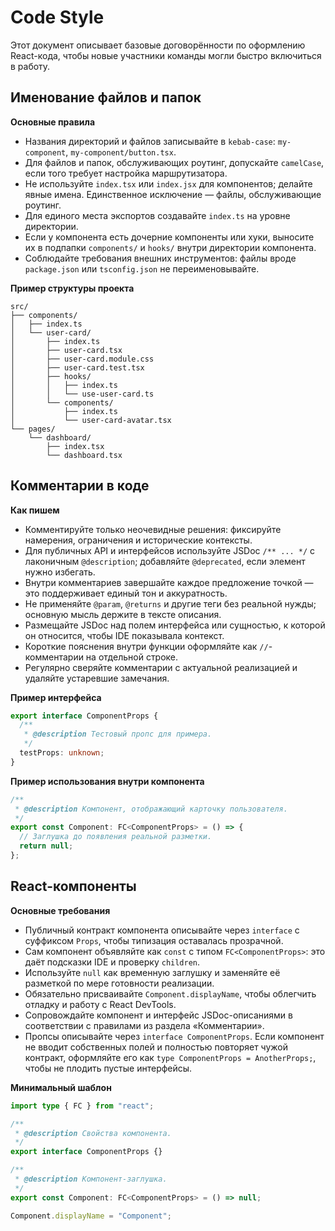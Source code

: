 # Code Style

Этот документ описывает базовые договорённости по оформлению React-кода, чтобы новые участники команды могли быстро включиться в работу.

## Именование файлов и папок

**Основные правила**
- Названия директорий и файлов записывайте в `kebab-case`: `my-component`, `my-component/button.tsx`.
- Для файлов и папок, обслуживающих роутинг, допускайте `camelCase`, если того требует настройка маршрутизатора.
- Не используйте `index.tsx` или `index.jsx` для компонентов; делайте явные имена. Единственное исключение — файлы, обслуживающие роутинг.
- Для единого места экспортов создавайте `index.ts` на уровне директории.
- Если у компонента есть дочерние компоненты или хуки, выносите их в подпапки `components/` и `hooks/` внутри директории компонента.
- Соблюдайте требования внешних инструментов: файлы вроде `package.json` или `tsconfig.json` не переименовывайте.

**Пример структуры проекта**
```text
src/
├── components/
│   ├── index.ts
│   └── user-card/
│       ├── index.ts
│       ├── user-card.tsx
│       ├── user-card.module.css
│       ├── user-card.test.tsx
│       ├── hooks/
│       │   ├── index.ts
│       │   └── use-user-card.ts
│       └── components/
│           ├── index.ts
│           └── user-card-avatar.tsx
└── pages/
    └── dashboard/
        ├── index.tsx
        └── dashboard.tsx
```

## Комментарии в коде

**Как пишем**
- Комментируйте только неочевидные решения: фиксируйте намерения, ограничения и исторические контексты.
- Для публичных API и интерфейсов используйте JSDoc `/** ... */` с лаконичным `@description`; добавляйте `@deprecated`, если элемент нужно избегать.
- Внутри комментариев завершайте каждое предложение точкой — это поддерживает единый тон и аккуратность.
- Не применяйте `@param`, `@returns` и другие теги без реальной нужды; основную мысль держите в тексте описания.
- Размещайте JSDoc над полем интерфейса или сущностью, к которой он относится, чтобы IDE показывала контекст.
- Короткие пояснения внутри функции оформляйте как `//`-комментарии на отдельной строке.
- Регулярно сверяйте комментарии с актуальной реализацией и удаляйте устаревшие замечания.

**Пример интерфейса**
```typescript
export interface ComponentProps {
  /**
   * @description Тестовый пропс для примера.
   */
  testProps: unknown;
}
```

**Пример использования внутри компонента**
```typescript
/**
 * @description Компонент, отображающий карточку пользователя.
 */
export const Component: FC<ComponentProps> = () => {
  // Заглушка до появления реальной разметки.
  return null;
};
```

## React-компоненты

**Основные требования**
- Публичный контракт компонента описывайте через `interface` с суффиксом `Props`, чтобы типизация оставалась прозрачной.
- Сам компонент объявляйте как `const` с типом `FC<ComponentProps>`: это даёт подсказки IDE и проверку `children`.
- Используйте `null` как временную заглушку и заменяйте её разметкой по мере готовности реализации.
- Обязательно присваивайте `Component.displayName`, чтобы облегчить отладку и работу с React DevTools.
- Сопровождайте компонент и интерфейс JSDoc-описаниями в соответствии с правилами из раздела «Комментарии».
- Пропсы описывайте через `interface ComponentProps`. Если компонент не вводит собственных полей и полностью повторяет чужой контракт, оформляйте его как `type ComponentProps = AnotherProps;`, чтобы не плодить пустые интерфейсы.

**Минимальный шаблон**
```typescript
import type { FC } from "react";

/**
 * @description Свойства компонента.
 */
export interface ComponentProps {}

/**
 * @description Компонент-заглушка.
 */
export const Component: FC<ComponentProps> = () => null;

Component.displayName = "Component";
```
